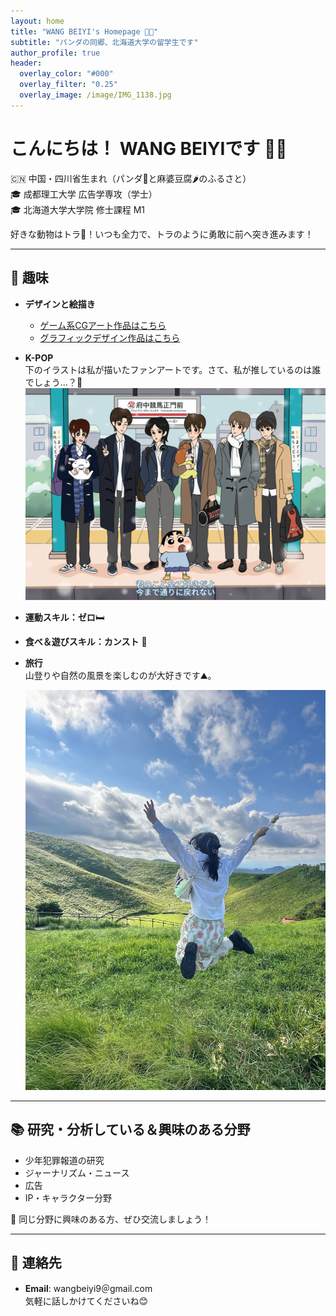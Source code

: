 ```yaml
---
layout: home
title: "WANG BEIYI's Homepage 🐯✨"
subtitle: "パンダの同郷、北海道大学の留学生です"
author_profile: true
header:
  overlay_color: "#000"
  overlay_filter: "0.25"
  overlay_image: /image/IMG_1138.jpg
---
```


# こんにちは！ WANG BEIYIです 🐼✨

🇨🇳 中国・四川省生まれ（パンダ🐼と麻婆豆腐🌶️のふるさと）  
🎓 成都理工大学 広告学専攻（学士）  
🎓 北海道大学大学院 修士課程 M1  

好きな動物はトラ🐯！いつも全力で、トラのように勇敢に前へ突き進みます！

---

## 🎨 趣味

- **デザインと絵描き**  
  - [ゲーム系CGアート作品はこちら](https://www.ggac.com/work/detail/406353)  
  - [グラフィックデザイン作品はこちら](https://mp.weixin.qq.com/s/kjHRJwrk5teJv_ApwJPC_w)  

- **K-POP**  
  下のイラストは私が描いたファンアートです。さて、私が推しているのは誰でしょう…？🤭  
  ![ファンアート](/image/IMG_6451.JPG)

- **運動スキル：ゼロ**🛏️  
- **食べ＆遊びスキル：カンスト** 🎢
- **旅行**  
  山登りや自然の風景を楽しむのが大好きです⛰️。  

  <p align="center">
    <img src="/image/yama.jpg" alt="旅行写真" width="500">
  </p>

---

## 📚 研究・分析している＆興味のある分野
- 少年犯罪報道の研究  
- ジャーナリズム・ニュース  
- 広告  
- IP・キャラクター分野  

💬 同じ分野に興味のある方、ぜひ交流しましょう！

---

## 📩 連絡先
- **Email**: wangbeiyi9＠gmail.com  
気軽に話しかけてくださいね😊
